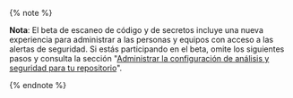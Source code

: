 {% note %}

**Nota**: El beta de escaneo de código y de secretos incluye una nueva experiencia para administrar a las personas y equipos con acceso a las alertas de seguridad. Si estás participando en el beta, omite los siguientes pasos y consulta la sección "[Administrar la configuración de análisis y seguridad para tu repositorio](/github/administering-a-repository/managing-security-and-analysis-settings-for-your-repository#granting-access-to-github-dependabot-alerts)".

{% endnote %}
